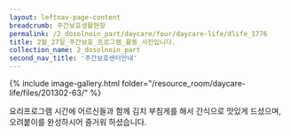 ```yaml
--- 
layout: leftnav-page-content 
breadcrumb: 주간보호생활현장 
permalink: /2_dosolnoin_part/daycare/four/daycare-life/dlife_1776
title: 2월_27일_주간보호_프로그램_활동_사진입니다.
collection_name: 2_dosolnoin_part
second_nav_title: '주간보호센터안내' 
---
```

{% include image-gallery.html folder="/resource_room/daycare-life/files/201302-63/" %}






요리프로그램 시간에 어르신들과 함께 김치 부침게를 해서
간식으로 맛있게 드셨으며, 오려붙이를 완성하시어 즐거워
하셨습니다.